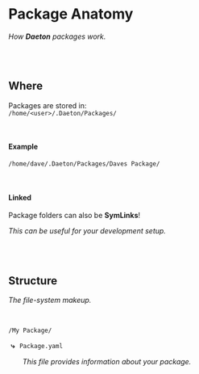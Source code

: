 
# Package Anatomy

*How **Daeton** packages work.*

<br>
<br>

## Where

Packages are stored in: <br>
`/home/<user>/.Daeton/Packages/`

<br>

#### Example

`/home/dave/.Daeton/Packages/Daves Package/`

<br>

#### Linked

Package folders can also be **SymLinks**!

*This can be useful for your development setup.*

<br>
<br>

## Structure

*The file-system makeup.*

<br>

`/My Package/`

 **⤷**  `Package.yaml`

      *This file provides information about your package.*




<br>
<br>
